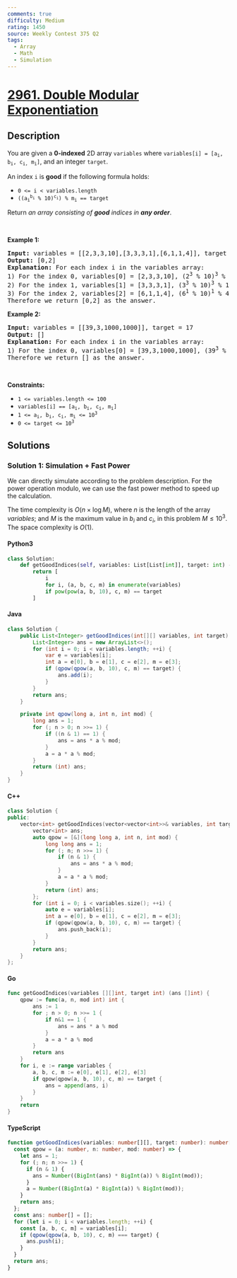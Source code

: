 ```yaml
---
comments: true
difficulty: Medium
rating: 1450
source: Weekly Contest 375 Q2
tags:
  - Array
  - Math
  - Simulation
---
```


<!-- problem:start -->

# [2961. Double Modular Exponentiation](https://leetcode.com/problems/double-modular-exponentiation)

## Description

<!-- description:start -->

<p>You are given a <strong>0-indexed</strong> 2D array <code>variables</code> where <code>variables[i] = [a<sub>i</sub>, b<sub>i</sub>, c<sub>i,</sub> m<sub>i</sub>]</code>, and an integer <code>target</code>.</p>

<p>An index <code>i</code> is <strong>good</strong> if the following formula holds:</p>

<ul>
	<li><code>0 &lt;= i &lt; variables.length</code></li>
	<li><code>((a<sub>i</sub><sup>b<sub>i</sub></sup> % 10)<sup>c<sub>i</sub></sup>) % m<sub>i</sub> == target</code></li>
</ul>

<p>Return <em>an array consisting of <strong>good</strong> indices in <strong>any order</strong></em>.</p>

<p>&nbsp;</p>
<p><strong class="example">Example 1:</strong></p>

<pre>
<strong>Input:</strong> variables = [[2,3,3,10],[3,3,3,1],[6,1,1,4]], target = 2
<strong>Output:</strong> [0,2]
<strong>Explanation:</strong> For each index i in the variables array:
1) For the index 0, variables[0] = [2,3,3,10], (2<sup>3</sup> % 10)<sup>3</sup> % 10 = 2.
2) For the index 1, variables[1] = [3,3,3,1], (3<sup>3</sup> % 10)<sup>3</sup> % 1 = 0.
3) For the index 2, variables[2] = [6,1,1,4], (6<sup>1</sup> % 10)<sup>1</sup> % 4 = 2.
Therefore we return [0,2] as the answer.
</pre>

<p><strong class="example">Example 2:</strong></p>

<pre>
<strong>Input:</strong> variables = [[39,3,1000,1000]], target = 17
<strong>Output:</strong> []
<strong>Explanation:</strong> For each index i in the variables array:
1) For the index 0, variables[0] = [39,3,1000,1000], (39<sup>3</sup> % 10)<sup>1000</sup> % 1000 = 1.
Therefore we return [] as the answer.
</pre>

<p>&nbsp;</p>
<p><strong>Constraints:</strong></p>

<ul>
	<li><code>1 &lt;= variables.length &lt;= 100</code></li>
	<li><code>variables[i] == [a<sub>i</sub>, b<sub>i</sub>, c<sub>i</sub>, m<sub>i</sub>]</code></li>
	<li><code>1 &lt;= a<sub>i</sub>, b<sub>i</sub>, c<sub>i</sub>, m<sub>i</sub> &lt;= 10<sup>3</sup></code></li>
	<li><code><font face="monospace">0 &lt;= target &lt;= 10<sup>3</sup></font></code></li>
</ul>

<!-- description:end -->

## Solutions

<!-- solution:start -->

### Solution 1: Simulation + Fast Power

We can directly simulate according to the problem description. For the power operation modulo, we can use the fast power method to speed up the calculation.

The time complexity is $O(n \times \log M)$, where $n$ is the length of the array $variables$; and $M$ is the maximum value in $b_i$ and $c_i$, in this problem $M \le 10^3$. The space complexity is $O(1)$.

<!-- tabs:start -->

#### Python3

```python
class Solution:
    def getGoodIndices(self, variables: List[List[int]], target: int) -> List[int]:
        return [
            i
            for i, (a, b, c, m) in enumerate(variables)
            if pow(pow(a, b, 10), c, m) == target
        ]
```

#### Java

```java
class Solution {
    public List<Integer> getGoodIndices(int[][] variables, int target) {
        List<Integer> ans = new ArrayList<>();
        for (int i = 0; i < variables.length; ++i) {
            var e = variables[i];
            int a = e[0], b = e[1], c = e[2], m = e[3];
            if (qpow(qpow(a, b, 10), c, m) == target) {
                ans.add(i);
            }
        }
        return ans;
    }

    private int qpow(long a, int n, int mod) {
        long ans = 1;
        for (; n > 0; n >>= 1) {
            if ((n & 1) == 1) {
                ans = ans * a % mod;
            }
            a = a * a % mod;
        }
        return (int) ans;
    }
}
```

#### C++

```cpp
class Solution {
public:
    vector<int> getGoodIndices(vector<vector<int>>& variables, int target) {
        vector<int> ans;
        auto qpow = [&](long long a, int n, int mod) {
            long long ans = 1;
            for (; n; n >>= 1) {
                if (n & 1) {
                    ans = ans * a % mod;
                }
                a = a * a % mod;
            }
            return (int) ans;
        };
        for (int i = 0; i < variables.size(); ++i) {
            auto e = variables[i];
            int a = e[0], b = e[1], c = e[2], m = e[3];
            if (qpow(qpow(a, b, 10), c, m) == target) {
                ans.push_back(i);
            }
        }
        return ans;
    }
};
```

#### Go

```go
func getGoodIndices(variables [][]int, target int) (ans []int) {
	qpow := func(a, n, mod int) int {
		ans := 1
		for ; n > 0; n >>= 1 {
			if n&1 == 1 {
				ans = ans * a % mod
			}
			a = a * a % mod
		}
		return ans
	}
	for i, e := range variables {
		a, b, c, m := e[0], e[1], e[2], e[3]
		if qpow(qpow(a, b, 10), c, m) == target {
			ans = append(ans, i)
		}
	}
	return
}
```

#### TypeScript

```ts
function getGoodIndices(variables: number[][], target: number): number[] {
  const qpow = (a: number, n: number, mod: number) => {
    let ans = 1;
    for (; n; n >>= 1) {
      if (n & 1) {
        ans = Number((BigInt(ans) * BigInt(a)) % BigInt(mod));
      }
      a = Number((BigInt(a) * BigInt(a)) % BigInt(mod));
    }
    return ans;
  };
  const ans: number[] = [];
  for (let i = 0; i < variables.length; ++i) {
    const [a, b, c, m] = variables[i];
    if (qpow(qpow(a, b, 10), c, m) === target) {
      ans.push(i);
    }
  }
  return ans;
}
```

<!-- tabs:end -->

<!-- solution:end -->

<!-- problem:end -->
